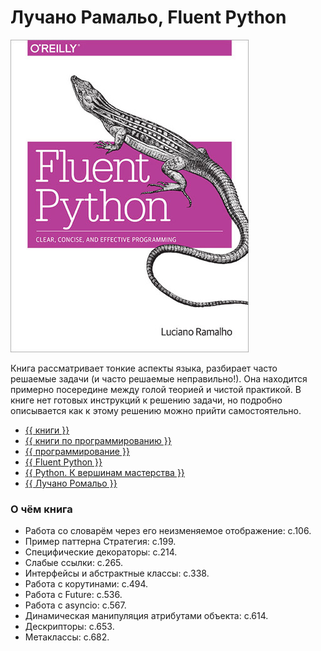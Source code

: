 # Лучано Рамальо, Fluent Python

![cover](Лучано%20Рамальо%20-%20Fluent%20Python.jpg)

Книга рассматривает тонкие аспекты языка, разбирает часто решаемые задачи (и
часто решаемые неправильно!). Она находится примерно посередине между голой
теорией и чистой практикой. В книге нет готовых инструкций к решению задачи, но
подробно описывается как к этому решению можно прийти самостоятельно.

- [{{ книги }}](../../__tags/knigi.md)
- [{{ книги по программированию }}](../../__tags/knigi_po_programmirovaniy.md)
- [{{ программирование }}](../../__tags/programmirovanie.md)
- [{{ Fluent Python }}](../../__tags/fluent_python.md)
- [{{ Python. К вершинам мастерства }}](../../__tags/python._k_vershinam_masterstva.md)
- [{{ Лучано Ромальо }}](../../__tags/luchano_romalo.md)

### О чём книга

- Работа со словарём через его неизменяемое отображение: с.106.
- Пример паттерна Стратегия: с.199.
- Специфические декораторы: с.214.
- Слабые ссылки: с.265.
- Интерфейсы и абстрактные классы: с.338.
- Работа с корутинами: с.494.
- Работа с Future: с.536.
- Работа с asyncio: с.567.
- Динамическая манипуляция атрибутами объекта: с.614.
- Дескрипторы: с.653.
- Метаклассы: с.682.
